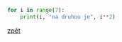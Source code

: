 ```python
for i in range(7):
    print(i, "na druhou je", i**2)
```

[zpět](../../programovani_uvod.md#úkol-11-1)